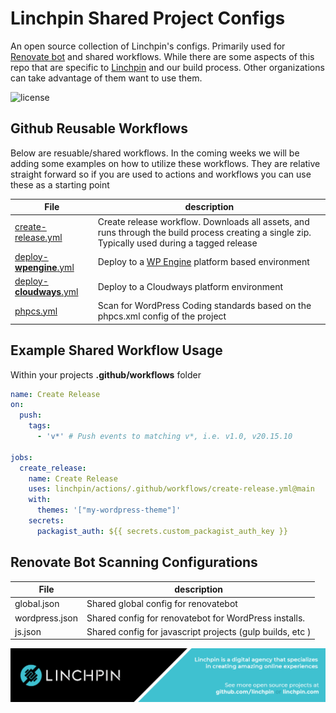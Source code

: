 # Linchpin Shared Project Configs
An open source collection of Linchpin's configs. Primarily used for [Renovate bot](https://github.com/marketplace/renovate) and shared workflows. While there are some aspects of this repo that are specific to [Linchpin](https://linchpin.com) and our build process. Other organizations can take advantage of them want to use them.

![license](https://img.shields.io/github/license/linchpin/actions)

## Github Reusable Workflows

Below are resuable/shared workflows. In the coming weeks we will be adding some examples on how to utilize these workflows. They are relative straight forward so if you are used to actions and workflows you can use these as a starting point

| File                                                               | description                                                                                                                                     |
|--------------------------------------------------------------------|-------------------------------------------------------------------------------------------------------------------------------------------------|
| [create-release.yml](.github/workflows/create-release.yml)         | Create release workflow. Downloads all assets, and runs through the build process creating a single zip. Typically used during a tagged release |
| [deploy-**wpengine**.yml](.github/workflows/deploy-wpengine.yml)   | Deploy to a [WP Engine](https://wpengine.com) platform based environment                                                                        |
| [deploy-**cloudways**.yml](.github/workflows/deploy-cloudways.yml) | Deploy to a Cloudways platform  environment                                                                                                     |
| [phpcs.yml](.github/workflows/phpcs.yml)                           | Scan for WordPress Coding standards based on the phpcs.xml config of the project                                                                |

## Example Shared Workflow Usage

Within your projects **.github/workflows** folder

``` yaml
name: Create Release
on:
  push:
    tags:
      - 'v*' # Push events to matching v*, i.e. v1.0, v20.15.10

jobs:
  create_release:
    name: Create Release
    uses: linchpin/actions/.github/workflows/create-release.yml@main
    with:
      themes: '["my-wordpress-theme"]'
    secrets:
      packagist_auth: ${{ secrets.custom_packagist_auth_key }}
```

## Renovate Bot Scanning Configurations

|File| description                                                |
|----|------------------------------------------------------------|
| global.json | Shared global config for renovatebot                       | 
| wordpress.json | Shared config for renovatebot for WordPress installs.      |
| js.json | Shared config for javascript projects (gulp builds, etc )  |

![Linchpin](https://raw.githubusercontent.com/linchpin/brand-assets/master/github-opensource-banner.png)
